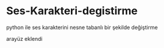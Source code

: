 # Ses-Karakteri-degistirme

python ile ses karakterini nesne tabanlı bir şekilde değiştirme 

arayüz eklendi 
